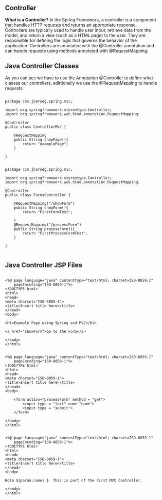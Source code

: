 ## Controller

**What is a Controller?** In the Spring Framework, a controller is a component that handles HTTP requests and returns an appropriate response. Controllers are typically used to handle user input, retrieve data from the model, and return a view (such as a HTML page) to the user. They are responsible for defining the logic that governs the behavior of the application. Controllers are annotated with the @Controller annotation and can handle requests using methods annotated with @RequestMapping.

## **Java Controller Classes**

As you can see we have to use the Annotation @Controller to define what classes our controllers, adittionally we use the @RequestMapping to handle requests.

```

package com.jbarseg.spring.mvc;

import org.springframework.stereotype.Controller;
import org.springframework.web.bind.annotation.RequestMapping;

@Controller
public class ControllerMVC {

	@RequestMapping
	public String showPage(){
		return "examplePage";
	}

}


```
```
package com.jbarseg.spring.mvc;

import org.springframework.stereotype.Controller;
import org.springframework.web.bind.annotation.RequestMapping;

@Controller
public class FormsController {

	@RequestMapping("/showForm")
	public String showForm(){
		return "FirstFormTest";

	}
	@RequestMapping("/processForm")
	public String processForm(){
		return "FirstProcessFormTest";
	}

}


```

## **Java Controller JSP Files**

```

<%@ page language="java" contentType="text/html; charset=ISO-8859-1"
    pageEncoding="ISO-8859-1"%>
<!DOCTYPE html>
<html>
<head>
<meta charset="ISO-8859-1">
<title>Insert title here</title>
</head>
<body>

<h1>Example Page using Spring and MVC</h1>

<a href="showForm">Go to the Form</a>

</body>
</html>

```

```

<%@ page language="java" contentType="text/html; charset=ISO-8859-1"
    pageEncoding="ISO-8859-1"%>
<!DOCTYPE html>
<html>
<head>
<meta charset="ISO-8859-1">
<title>Insert title here</title>
</head>
<body>

	<form action="processForm" method = "get">
		<input type = "text" name "name">
		<input type = "submit">
	</form>

</body>
</html>

```
```

<%@ page language="java" contentType="text/html; charset=ISO-8859-1"
    pageEncoding="ISO-8859-1"%>
<!DOCTYPE html>
<html>
<head>
<meta charset="ISO-8859-1">
<title>Insert title here</title>
</head>
<body>

Hola ${param.name} }. This is part of the First MVC Controller.

</body>
</html>

```